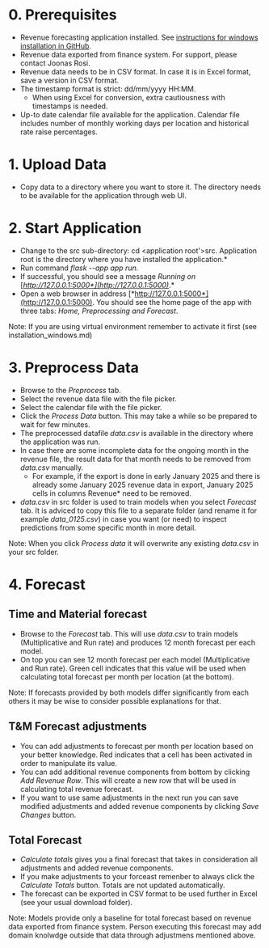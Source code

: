 # 0. Prerequisites

-   Revenue forecasting application installed. See [instructions for windows installation in GitHub](https://github.com/Yusuboy/revenue-forecasting/blob/master/Installation_windows.md).
-   Revenue data exported from finance system. For support, please contact Joonas Rosi.
-   Revenue data needs to be in CSV format. In case it is in Excel format, save a version in CSV format.
-   The timestamp format is strict: dd/mm/yyyy HH:MM.
    -   When using Excel for conversion, extra cautiousness with timestamps is needed.
-   Up-to date calendar file available for the application. Calendar file includes number of monthly working days per location and historical rate raise percentages.

# 1. Upload Data

-   Copy data to a directory where you want to store it. The directory needs to be available for the application through web UI.

# 2. Start Application

-   Change to the src sub-directory: cd <application root'>src. Application root is the directory where you have installed the application.*
-   Run command *flask --app app run.*
-   If successful, you should see a message *Running on* [*http://127.0.0.1:5000*](http://127.0.0.1:5000)*.*
-   Open a web browser in address [*http://127.0.0.1:5000*](http://127.0.0.1:5000). You should see the home page of the app with three tabs: *Home, Preprocessing and Forecast*.

Note: If you are using virtual environment remember to activate it first (see installation_windows.md)

# 3. Preprocess Data

-   Browse to the *Preprocess* tab.
-   Select the revenue data file with the file picker.
-   Select the calendar file with the file picker.
-   Click the *Process Data* button. This may take a while so be prepared to wait for few minutes.
-   The preprocessed datafile *data.csv* is available in the directory where the application was run.
-   In case there are some incomplete data for the ongoing month in the revenue file, the result data for that month needs to be removed from *data.csv* manually.
    -   For example, if the export is done in early January 2025 and there is already some January 2025 revenue data in export, January 2025 cells in columns Revenue\* need to be removed.
-    *data.csv* in src folder is used to train models when you select *Forecast* tab. It is adviced to copy this file to a separate folder (and rename it for example *data_0125.csv*) in case you want (or need) to inspect predictions from some specific month in more detail.

Note: When you click *Process data* it will overwrite any existing *data.csv* in your src folder.

# 4. Forecast

## Time and Material forecast
-   Browse to the *Forecast* tab. This will use *data.csv* to train models (Multiplicative and Run rate) and produces 12 month forecast per each model.
-   On top you can see 12 month forecast per each model (Multiplicative and Run rate). Green cell indicates that this value will be used when calculating total forecast per month per location (at the bottom).

Note: If forecasts provided by both models differ significantly from each others it may be wise to consider possible explanations for that.

## T&M Forecast adjustments
-   You can add adjustments to forecast per month per location based on your better knowledge. Red indicates that a cell has been activated in order to manipulate its value.
-   You can add additional revenue components from bottom by clicking *Add Revenue Row*. This will create a new row that will be used in calculating total revenue forecast.
-   If you want to use same adjustments in the next run you can save modified adjustments and added revenue components by clicking *Save Changes* button.

## Total Forecast

-   *Calculate totals* gives you a final forecast that takes in consideration all adjustments and added revenue components.
-   If you make adjustments to your forceast remenber to always click the *Calculate Totals* button. Totals are not updated automatically.
-   The forecast can be exported in CSV format to be used further in Excel (see your usual download folder).

Note: Models provide only a baseline for total forecast based on revenue data exported from finance system. Person executing this forecast may add domain knolwdge outside that data through adjustmens mentioned above.
